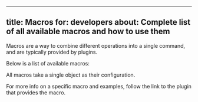 ***

title: Macros
for: developers
about: Complete list of all available macros and how to use them
----------------------------------------------------------------

Macros are a way to combine different operations into a single command,
and are typically provided by plugins.

Below is a list of available macros:

<ReadMore list />

<Note>All macros take a single object as their configuration. </Note>

<Tip>

For more info on a specific macro and examples, follow the link to the plugin that provides the macro.

</Tip>
